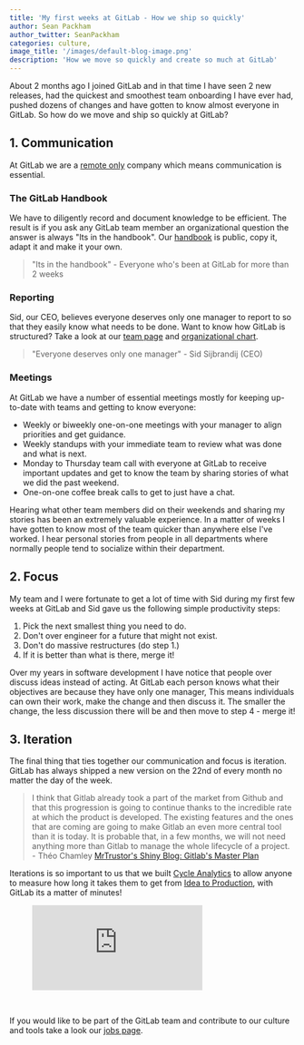 ```yaml
---
title: 'My first weeks at GitLab - How we ship so quickly'
author: Sean Packham
author_twitter: SeanPackham
categories: culture,
image_title: '/images/default-blog-image.png'
description: 'How we move so quickly and create so much at GitLab'
---
```


About 2 months ago I joined GitLab and in that time I have seen 2 new releases,
had the quickest and smoothest team onboarding I have ever had,
pushed dozens of changes and
have gotten to know almost everyone in GitLab.
So how do we move and ship so quickly at GitLab?

<!-- more -->

## 1. Communication

At GitLab we are a [remote only](http://remoteonly.org/) company which means communication is essential.

### The GitLab Handbook

We have to diligently record and document knowledge to be efficient.
The result is if you ask any GitLab team member an organizational question
the answer is always "Its in the handbook".
Our [handbook](https://about.gitlab.com/handbook/) is public, copy it, adapt it and make it your own.

> "Its in the handbook" - Everyone who's been at GitLab for more than 2 weeks

### Reporting

Sid, our CEO, believes everyone deserves only one manager to report to
so that they easily know what needs to be done.
Want to know how GitLab is structured?
Take a look at our [team page](https://about.gitlab.com/team/) and
[organizational chart](https://about.gitlab.com/team/structure/org-chart/).

> "Everyone deserves only one manager" - Sid Sijbrandij (CEO)

### Meetings

At GitLab we have a number of essential meetings mostly for keeping up-to-date
with teams and getting to know everyone:

- Weekly or biweekly one-on-one meetings with your manager
  to align priorities and get guidance.
- Weekly standups with your immediate team to review what was done and what is next.
- Monday to Thursday team call with everyone at GitLab to receive important updates
  and get to know the team by sharing stories of what we did the past weekend.
- One-on-one coffee break calls to get to just have a chat.

Hearing what other team members did on their weekends and sharing my stories
has been an extremely valuable experience. In a matter of weeks I have gotten
to know most of the team quicker than anywhere else I've worked.
I hear personal stories from people in all departments where normally
people tend to socialize within their department.

## 2. Focus

My team and I were fortunate to get a lot of time
with Sid during my first few weeks at GitLab and
Sid gave us the following simple productivity steps:

1. Pick the next smallest thing you need to do.
1. Don't over engineer for a future that might not exist.
1. Don't do massive restructures (do step 1.)
1. If it is better than what is there, merge it!

Over my years in software development I have notice that people
over discuss ideas instead of acting.
At GitLab each person knows what their objectives are because they have only one manager,
This means individuals can own their work, make the change and then discuss it.
The smaller the change, the less discussion there will be and then move to step 4 - merge it!

## 3. Iteration

The final thing that ties together our communication and focus is iteration.
GitLab has always shipped a new version on the
22nd of every month no matter the day of the week.

> I think that Gitlab already took a part of the market from Github and
  that this progression is going to continue thanks to the
  incredible rate at which the product is developed.
  The existing features and the ones that are coming are
  going to make Gitlab an even more central tool than it is today.
  It is probable that, in a few months, we will not need
  anything more than Gitlab to manage the whole lifecycle of a project. - Théo Chamley
  [MrTrustor's Shiny Blog: Gitlab's Master Plan](http://blog.mrtrustor.net/post/gitlab-grand-master-plan/)

Iterations is so important to us that we built
[Cycle Analytics](https://about.gitlab.com/solutions/cycle-analytics/) to
allow anyone to measure how long it takes them to get from [Idea to Production](https://www.youtube.com/watch?v=t_rB1oQdG98),
with GitLab its a matter of minutes!

<figure class="video_container">
  <iframe src="https://www.youtube.com/embed/t_rB1oQdG98" frameborder="0" allowfullscreen="true"> </iframe>
</figure>

<br>

If you would like to be part of the GitLab team and
contribute to our culture and tools take a look our
[jobs page](https://about.gitlab.com/jobs/).

